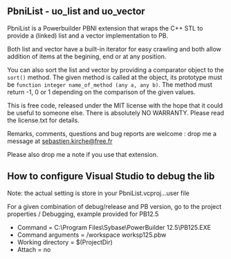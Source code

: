 PbniList - uo_list and uo_vector
--------

PbniList is a Powerbuilder PBNI extension that wraps the C++ STL to
provide a (linked) list and a vector implementation to PB.

Both list and vector have a built-in iterator for easy crawling and
both allow addition of items at the begining, end or at any position.

You can also sort the list and vector by providing a comparator object
to the `sort()` method. The given method is called at the object, 
its prototype must be `function integer name_of_method (any a, any b)`.
The method must return -1, 0 or 1 depending on the comparison of the given values.

This is free code, released under the MIT license with the hope that
it could be useful to someone else. There is absolutely NO WARRANTY.
Please read the license.txt for details.

Remarks, comments, questions and bug reports are welcome : drop me a
message at sebastien.kirche@free.fr

Please also drop me a note if you use that extension.

## How to configure Visual Studio to debug the lib

Note: the actual setting is store in your PbniList.vcproj.<company>.<username>.user file

For a given combination of debug/release and PB version, go to the project properties / Debugging, example provided for PB12.5
- Command = C:\Program Files\Sybase\PowerBuilder 12.5\PB125.EXE
- Command arguments = /workspace worksp125.pbw
- Working directory = $(ProjectDir)
- Attach = no
